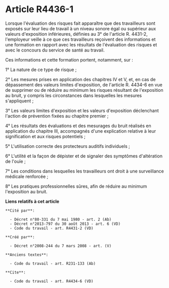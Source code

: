 # Article R4436-1

Lorsque l'évaluation des risques fait apparaître que des travailleurs sont exposés sur leur lieu de travail à un niveau
sonore égal ou supérieur aux valeurs d'exposition inférieures, définies au 3° de l'article R. 4431-2, l'employeur veille à ce
que ces travailleurs reçoivent des informations et une formation en rapport avec les résultats de l'évaluation des risques et
avec le concours du service de santé au travail. 

Ces informations et cette formation portent, notamment, sur : 

1° La nature de ce type de risque ; 

2° Les mesures prises en application des chapitres IV et V, et, en cas de dépassement des valeurs limites d'exposition, de
l'article R. 4434-6 en vue de supprimer ou de réduire au minimum les risques résultant de l'exposition au bruit, y compris
les circonstances dans lesquelles les mesures s'appliquent ; 

3° Les valeurs limites d'exposition et les valeurs d'exposition déclenchant l'action de prévention fixées au chapitre
premier ; 

4° Les résultats des évaluations et des mesurages du bruit réalisés en application du chapitre III, accompagnés d'une
explication relative à leur signification et aux risques potentiels ; 

5° L'utilisation correcte des protecteurs auditifs individuels ; 

6° L'utilité et la façon de dépister et de signaler des symptômes d'altération de l'ouïe ; 

7° Les conditions dans lesquelles les travailleurs ont droit à une surveillance médicale renforcée ; 

8° Les pratiques professionnelles sûres, afin de réduire au minimum l'exposition au bruit.

**Liens relatifs à cet article**

	**Cité par**:

	  - Décret n°80-331 du 7 mai 1980 - art. 2 (Ab)
	  - Décret n°2013-797 du 30 août 2013 - art. 6 (VD)
	  - Code du travail - art. R4431-2 (VD)

	**Créé par**:

	  - Décret n°2008-244 du 7 mars 2008 - art. (V)

	**Anciens textes**:

	  - Code du travail - art. R231-133 (Ab)

	**Cite**:

	  - Code du travail - art. R4434-6 (VD)
